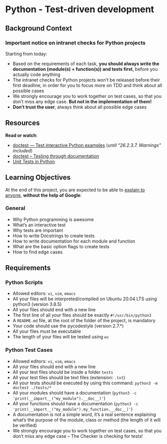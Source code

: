 <h1>Python - Test-driven development</h1>
<h2>Background Context</h2>
<h3>Important notice on intranet checks for Python projects</h3>
<p>Starting from today:</p>
<ul>
<li>Based on the requirements of each task,&nbsp;<strong>you should always write the documentation (module(s) + function(s)) and tests first</strong>, before you actually code anything</li>
<li>The intranet checks for Python projects won&rsquo;t be released before their first deadline, in order for you to focus more on TDD and think about all possible cases</li>
<li>We strongly encourage you to work together on test cases, so that you don&rsquo;t miss any edge case.&nbsp;<strong>But not in the implementation of them!</strong></li>
<li><strong>Don&rsquo;t trust the user</strong>, always think about all possible edge cases</li>
</ul>
<h2>Resources</h2>
<p><strong>Read or watch</strong>:</p>
<ul>
<li><a title="doctest &mdash; Test interactive Python examples" href="https://intranet.hbtn.io/rltoken/Hmd_LI8NZ-F2ymDxue5HCg" target="_blank" rel="noopener">doctest &mdash; Test interactive Python examples</a>&nbsp;(<em>until &ldquo;26.2.3.7. Warnings&rdquo; included</em>)</li>
<li><a title="doctest &ndash; Testing through documentation" href="https://intranet.hbtn.io/rltoken/fbFfGNFU07L2yD0D1uc-Xg" target="_blank" rel="noopener">doctest &ndash; Testing through documentation</a></li>
<li><a title="Unit Tests in Python" href="https://intranet.hbtn.io/rltoken/LhbdUZYzqiP7cjxjE3rG3w" target="_blank" rel="noopener">Unit Tests in Python</a></li>
</ul>
<h2>Learning Objectives</h2>
<p>At the end of this project, you are expected to be able to&nbsp;<a title="explain to anyone" href="https://intranet.hbtn.io/rltoken/RMt2qsdC652WOJu2QyacaA" target="_blank" rel="noopener">explain to anyone</a>,&nbsp;<strong>without the help of Google</strong>:</p>
<h3>General</h3>
<ul>
<li>Why Python programming is awesome</li>
<li>What&rsquo;s an interactive test</li>
<li>Why tests are important</li>
<li>How to write Docstrings to create tests</li>
<li>How to write documentation for each module and function</li>
<li>What are the basic option flags to create tests</li>
<li>How to find edge cases</li>
</ul>
<h2>Requirements</h2>
<h3>Python Scripts</h3>
<ul>
<li>Allowed editors:&nbsp;<code>vi</code>,&nbsp;<code>vim</code>,&nbsp;<code>emacs</code></li>
<li>All your files will be interpreted/compiled on Ubuntu 20.04 LTS using python3 (version 3.8.5)</li>
<li>All your files should end with a new line</li>
<li>The first line of all your files should be exactly&nbsp;<code>#!/usr/bin/python3</code></li>
<li>A&nbsp;<code>README.md</code>&nbsp;file, at the root of the folder of the project, is mandatory</li>
<li>Your code should use the pycodestyle (version 2.7.*)</li>
<li>All your files must be executable</li>
<li>The length of your files will be tested using&nbsp;<code>wc</code></li>
</ul>
<h3>Python Test Cases</h3>
<ul>
<li>Allowed editors:&nbsp;<code>vi</code>,&nbsp;<code>vim</code>,&nbsp;<code>emacs</code></li>
<li>All your files should end with a new line</li>
<li>All your test files should be inside a folder&nbsp;<code>tests</code></li>
<li>All your test files should be text files (extension:&nbsp;<code>.txt</code>)</li>
<li>All your tests should be executed by using this command:&nbsp;<code>python3 -m doctest ./tests/*</code></li>
<li>All your modules should have a documentation (<code>python3 -c 'print(__import__("my_module").__doc__)'</code>)</li>
<li>All your functions should have a documentation (<code>python3 -c 'print(__import__("my_module").my_function.__doc__)'</code>)</li>
<li>A documentation is not a simple word, it&rsquo;s a real sentence explaining what&rsquo;s the purpose of the module, class or method (the length of it will be verified)</li>
<li>We strongly encourage you to work together on test cases, so that you don&rsquo;t miss any edge case &ndash; The Checker is checking for tests!</li>